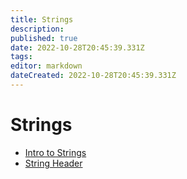 ```yaml
---
title: Strings
description: 
published: true
date: 2022-10-28T20:45:39.331Z
tags: 
editor: markdown
dateCreated: 2022-10-28T20:45:39.331Z
---
```


# Strings
 - [Intro to Strings](/Strings/IntroToStrings)
 - [String Header](/Strings/StringHeader)